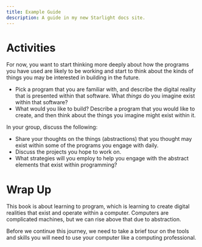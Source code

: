 ```yaml
---
title: Example Guide
description: A guide in my new Starlight docs site.
---
```


# Activities

For now, you want to start thinking more deeply about how the programs you have used are likely to be working and start to think about the kinds of things you may be interested in building in the future.

- Pick a program that you are familiar with, and describe the digital reality that is presented within that software. What *things* do you imagine exist within that software?
- What would you like to build? Describe a program that you would like to create, and then think about the things you imagine might exist within it.

In your group, discuss the following:

- Share your thoughts on the things (abstractions) that you thought may exist within some of the programs you engage with daily.
- Discuss the projects you hope to work on.
- What strategies will you employ to help you engage with the abstract elements that exist within programming?

# Wrap Up

This book is about learning to program, which is learning to create digital realities that exist and operate within a computer. Computers are complicated machines, but we can rise above that due to abstraction.

Before we continue this journey, we need to take a brief tour on the tools and skills you will need to use your computer like a computing professional.
